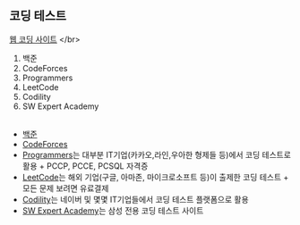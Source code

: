 ## 코딩 테스트
[웹 코딩 사이트]([https://www.tutorialspoint.com/codingground.htm](https://replit.com/))
</br>
1. 백준</br>
2. CodeForces</br>
3. Programmers</br>
4. LeetCode</br>
5. Codility</br>
6. SW Expert Academy
</br></br>

- [백준](https://solved.ac/)
- [CodeForces](https://codeforces.com/)
- [Programmers](https://programmers.co.kr/)는 대부분 IT기업(카카오,라인,우아한 형제들 등)에서 코딩 테스트로 활용 + PCCP, PCCE, PCSQL 자격증
- [LeetCode](https://leetcode.com/)는 해외 기업(구글, 아마존, 마이크로소프트 등)이 출제한 코딩 테스트 + 모든 문제 보려면 유료결제
- [Codility](https://www.codility.com/)는 네이버 및 몇몇 IT기업들에서 코딩 테스트 플랫폼으로 활용
- [SW Expert Academy](https://swexpertacademy.com/main/main.do)는 삼성 전용 코딩 테스트 사이트
